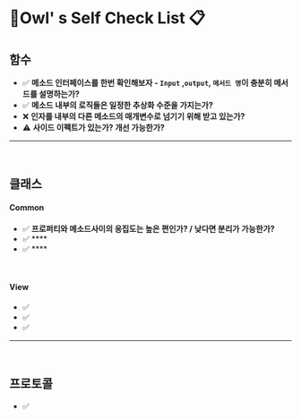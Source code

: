 # 🦉Owl' s  Self Check List 📋



## 함수

- ✅ **메소드 인터페이스를 한번 확인해보자 - `Input` ,`output`, `메서드 명`이 충분히 메서드를 설명하는가?**
- ✅ **메소드 내부의 로직들은 일정한 추상화 수준을 가지는가?**
- ❌ **인자를 내부의 다른 메소드의 매개변수로 넘기기 위해 받고 있는가?**
- ⚠️ **사이드 이펙트가 있는가?   개선 가능한가?**

---

<br>

## 클래스

#### Common

- ✅  **프로퍼티와 메소드사이의 응집도는 높은 편인가? / 낮다면 분리가 가능한가?**
- ✅  ****
- ✅  ****

<br>

#### View

- ✅
- ✅
- ✅

---

<br>

## 프로토콜

- ✅





